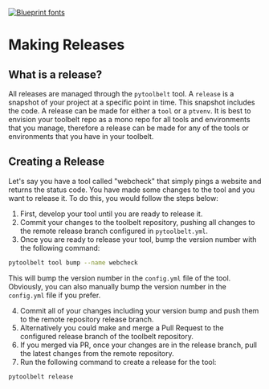 [![Blueprint fonts](https://see.fontimg.com/api/renderfont4/BWWo5/eyJyIjoiZnMiLCJoIjo4NywidyI6MTAwMCwiZnMiOjg3LCJmZ2MiOiIjMUNBN0ZGIiwiYmdjIjoiI0ZGRkZGRiIsInQiOjF9/UHl0b29sYmVsdA/typo-draft-demo.png)](https://www.fontspace.com/category/blueprint)

# Making Releases

## What is a release?
All releases are managed through the `pytoolbelt` tool. A `release` is a snapshot of your project at a specific point in time. This snapshot includes the code. A release can be made for either a `tool` or a `ptvenv`. It is best to envision
your toolbelt repo as a mono repo for all tools and environments that you manage, therefore a release can be made for any of the tools or environments that you have in your toolbelt.

## Creating a Release
Let's say you have a tool called "webcheck" that simply pings a website and returns the status code. You have made some changes to the tool and you want to release it. To do this, you would follow the steps below:

1. First, develop your tool until you are ready to release it.
2. Commit your changes to the toolbelt repository, pushing all changes to the remote release branch configured in `pytoolbelt.yml`.
3. Once you are ready to release your tool, bump the version number with the following command:

```bash
pytoolbelt tool bump --name webcheck  
```
This will bump the version number in the `config.yml` file of the tool. Obviously, you can also manually bump the version number in the `config.yml` file if you prefer.

4. Commit all of your changes including your version bump and push them to the remote repository release branch.
5. Alternatively you could make and merge a Pull Request to the configured release branch of the toolbelt repository.
6. If you merged via PR, once your changes are in the release branch, pull the latest changes from the remote repository.
7. Run the following command to create a release for the tool:

```bash
pytoolbelt release
```
